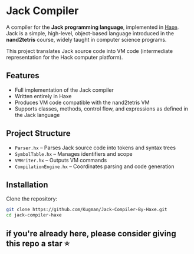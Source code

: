 # Jack Compiler 

A compiler for the **Jack programming language**, implemented in [Haxe](https://haxe.org/).  
Jack is a simple, high-level, object-based language introduced in the **nand2tetris** course, widely taught in computer science programs.  

This project translates Jack source code into VM code (intermediate representation for the Hack computer platform).

## Features
- Full implementation of the Jack compiler
- Written entirely in Haxe
- Produces VM code compatible with the nand2tetris VM
- Supports classes, methods, control flow, and expressions as defined in the Jack language

## Project Structure
- `Parser.hx` – Parses Jack source code into tokens and syntax trees
- `SymbolTable.hx` – Manages identifiers and scope
- `VMWriter.hx` – Outputs VM commands
- `CompilationEngine.hx` – Coordinates parsing and code generation

## Installation
Clone the repository:

```bash
git clone https://github.com/Kugman/Jack-Compiler-By-Haxe.git
cd jack-compiler-haxe
```
## if you're already here, please consider giving this repo a star ⭐
